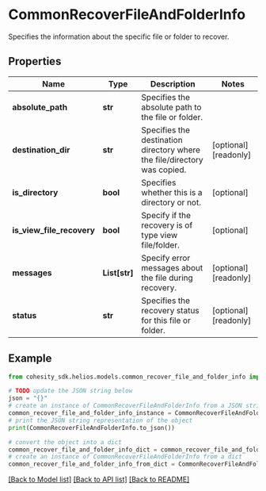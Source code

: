 # CommonRecoverFileAndFolderInfo

Specifies the information about the specific file or folder to recover.

## Properties

Name | Type | Description | Notes
------------ | ------------- | ------------- | -------------
**absolute_path** | **str** | Specifies the absolute path to the file or folder. | 
**destination_dir** | **str** | Specifies the destination directory where the file/directory was copied. | [optional] [readonly] 
**is_directory** | **bool** | Specifies whether this is a directory or not. | [optional] 
**is_view_file_recovery** | **bool** | Specify if the recovery is of type view file/folder. | [optional] 
**messages** | **List[str]** | Specify error messages about the file during recovery. | [optional] [readonly] 
**status** | **str** | Specifies the recovery status for this file or folder. | [optional] [readonly] 

## Example

```python
from cohesity_sdk.helios.models.common_recover_file_and_folder_info import CommonRecoverFileAndFolderInfo

# TODO update the JSON string below
json = "{}"
# create an instance of CommonRecoverFileAndFolderInfo from a JSON string
common_recover_file_and_folder_info_instance = CommonRecoverFileAndFolderInfo.from_json(json)
# print the JSON string representation of the object
print(CommonRecoverFileAndFolderInfo.to_json())

# convert the object into a dict
common_recover_file_and_folder_info_dict = common_recover_file_and_folder_info_instance.to_dict()
# create an instance of CommonRecoverFileAndFolderInfo from a dict
common_recover_file_and_folder_info_from_dict = CommonRecoverFileAndFolderInfo.from_dict(common_recover_file_and_folder_info_dict)
```
[[Back to Model list]](../README.md#documentation-for-models) [[Back to API list]](../README.md#documentation-for-api-endpoints) [[Back to README]](../README.md)


